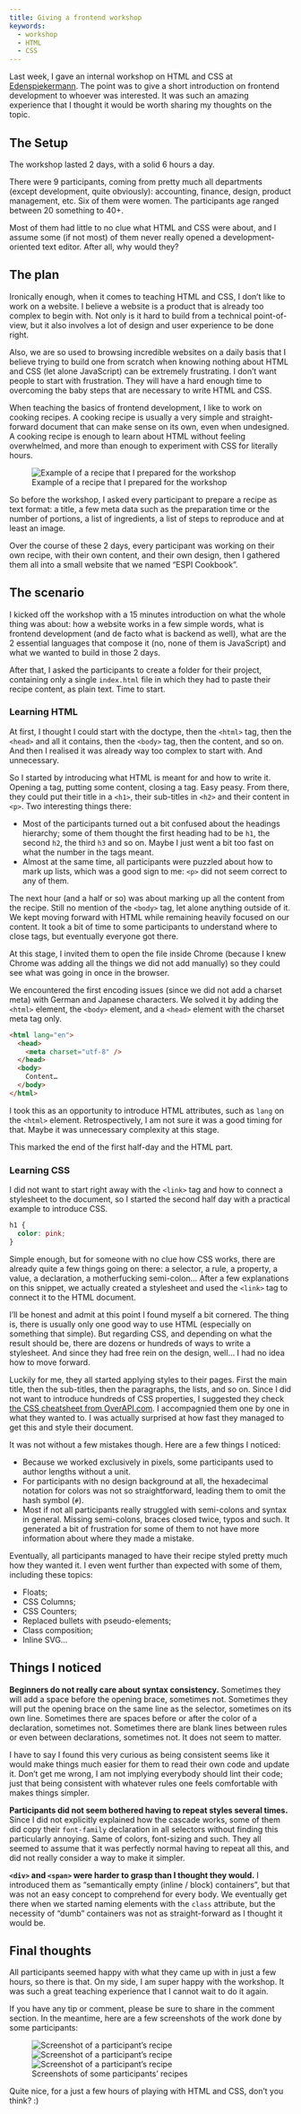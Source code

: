 ```yaml
---
title: Giving a frontend workshop
keywords:
  - workshop
  - HTML
  - CSS
---
```


Last week, I gave an internal workshop on HTML and CSS at [Edenspiekermann](https://edenspiekermann.com). The point was to give a short introduction on frontend development to whoever was interested. It was such an amazing experience that I thought it would be worth sharing my thoughts on the topic.

## The Setup

The workshop lasted 2 days, with a solid 6 hours a day.

There were 9 participants, coming from pretty much all departments (except development, quite obviously): accounting, finance, design, product management, etc. Six of them were women. The participants age ranged between 20 something to 40+.

Most of them had little to no clue what HTML and CSS were about, and I assume some (if not most) of them never really opened a development-oriented text editor. After all, why would they?

## The plan

Ironically enough, when it comes to teaching HTML and CSS, I don’t like to work on a website. I believe a website is a product that is already too complex to begin with. Not only is it hard to build from a technical point-of-view, but it also involves a lot of design and user experience to be done right.

Also, we are so used to browsing incredible websites on a daily basis that I believe trying to build one from scratch when knowing nothing about HTML and CSS (let alone JavaScript) can be extremely frustrating. I don’t want people to start with frustration. They will have a hard enough time to overcoming the baby steps that are necessary to write HTML and CSS.

When teaching the basics of frontend development, I like to work on cooking recipes. A cooking recipe is usually a very simple and straight-forward document that can make sense on its own, even when undesigned. A cooking recipe is enough to learn about HTML without feeling overwhelmed, and more than enough to experiment with CSS for literally hours.

<figure class="figure">
  <img src="/assets/images/giving-a-frontend-workshop/recipe-example.png" alt="Example of a recipe that I prepared for the workshop" />
  <figcaption>Example of a recipe that I prepared for the workshop</figcaption>
</figure>

So before the workshop, I asked every participant to prepare a recipe as text format: a title, a few meta data such as the preparation time or the number of portions, a list of ingredients, a list of steps to reproduce and at least an image.

Over the course of these 2 days, every participant was working on their own recipe, with their own content, and their own design, then I gathered them all into a small website that we named “ESPI Cookbook”.

## The scenario

I kicked off the workshop with a 15 minutes introduction on what the whole thing was about: how a website works in a few simple words, what is frontend development (and de facto what is backend as well), what are the 2 essential languages that compose it (no, none of them is JavaScript) and what we wanted to build in those 2 days.

After that, I asked the participants to create a folder for their project, containing only a single `index.html` file in which they had to paste their recipe content, as plain text. Time to start.

### Learning HTML

At first, I thought I could start with the doctype, then the `<html>` tag, then the `<head>` and all it contains, then the `<body>` tag, then the content, and so on. And then I realised it was already way too complex to start with. And unnecessary.

So I started by introducing what HTML is meant for and how to write it. Opening a tag, putting some content, closing a tag. Easy peasy. From there, they could put their title in a `<h1>`, their sub-titles in `<h2>` and their content in `<p>`. Two interesting things there:

- Most of the participants turned out a bit confused about the headings hierarchy; some of them thought the first heading had to be `h1`, the second `h2`, the third `h3` and so on. Maybe I just went a bit too fast on what the number in the tags meant.
- Almost at the same time, all participants were puzzled about how to mark up lists, which was a good sign to me: `<p>` did not seem correct to any of them.

The next hour (and a half or so) was about marking up all the content from the recipe. Still no mention of the `<body>` tag, let alone anything outside of it. We kept moving forward with HTML while remaining heavily focused on our content. It took a bit of time to some participants to understand where to close tags, but eventually everyone got there.

At this stage, I invited them to open the file inside Chrome (because I knew Chrome was adding all the things we did not add manually) so they could see what was going in once in the browser.

We encountered the first encoding issues (since we did not add a charset meta) with German and Japanese characters. We solved it by adding the `<html>` element, the `<body>` element, and a `<head>` element with the charset meta tag only.

```html
<html lang="en">
  <head>
    <meta charset="utf-8" />
  </head>
  <body>
    Content…
  </body>
</html>
```

I took this as an opportunity to introduce HTML attributes, such as `lang` on the `<html>` element. Retrospectively, I am not sure it was a good timing for that. Maybe it was unnecessary complexity at this stage.

This marked the end of the first half-day and the HTML part.

### Learning CSS

I did not want to start right away with the `<link>` tag and how to connect a stylesheet to the document, so I started the second half day with a practical example to introduce CSS.

```css
h1 {
  color: pink;
}
```

Simple enough, but for someone with no clue how CSS works, there are already quite a few things going on there: a selector, a rule, a property, a value, a declaration, a motherfucking semi-colon… After a few explanations on this snippet, we actually created a stylesheet and used the `<link>` tag to connect it to the HTML document.

I’ll be honest and admit at this point I found myself a bit cornered. The thing is, there is usually only one good way to use HTML (especially on something that simple). But regarding CSS, and depending on what the result should be, there are dozens or hundreds of ways to write a stylesheet. And since they had free rein on the design, well… I had no idea how to move forward.

Luckily for me, they all started applying styles to their pages. First the main title, then the sub-titles, then the paragraphs, the lists, and so on. Since I did not want to introduce hundreds of CSS properties, I suggested they check [the CSS cheatsheet from OverAPI.com](http://overapi.com/css). I accompagnied them one by one in what they wanted to. I was actually surprised at how fast they managed to get this and style their document.

It was not without a few mistakes though. Here are a few things I noticed:

- Because we worked exclusively in pixels, some participants used to author lengths without a unit.
- For participants with no design background at all, the hexadecimal notation for colors was not so straightforward, leading them to omit the hash symbol (`#`).
- Most if not all participants really struggled with semi-colons and syntax in general. Missing semi-colons, braces closed twice, typos and such. It generated a bit of frustration for some of them to not have more information about where they made a mistake.

Eventually, all participants managed to have their recipe styled pretty much how they wanted it. I even went further than expected with some of them, including these topics:

- Floats;
- CSS Columns;
- CSS Counters;
- Replaced bullets with pseudo-elements;
- Class composition;
- Inline SVG…

## Things I noticed

**Beginners do not really care about syntax consistency.** Sometimes they will add a space before the opening brace, sometimes not. Sometimes they will put the opening brace on the same line as the selector, sometimes on its own line. Sometimes there are spaces before or after the color of a declaration, sometimes not. Sometimes there are blank lines between rules or even between declarations, sometimes not. It does not seem to matter.

I have to say I found this very curious as being consistent seems like it would make things much easier for them to read their own code and update it. Don’t get me wrong, I am not implying everybody should lint their code; just that being consistent with whatever rules one feels comfortable with makes things simpler.

**Participants did not seem bothered having to repeat styles several times.** Since I did not explicitly explained how the cascade works, some of them did copy their `font-family` declaration in all selectors without finding this particularly annoying. Same of colors, font-sizing and such. They all seemed to assume that it was perfectly normal having to repeat all this, and did not really consider a way to make it simpler.

**`<div>` and `<span>` were harder to grasp than I thought they would.** I introduced them as “semantically empty (inline / block) containers”, but that was not an easy concept to comprehend for every body. We eventually get there when we started naming elements with the `class` attribute, but the necessity of “dumb” containers was not as straight-forward as I thought it would be.

## Final thoughts

All participants seemed happy with what they came up with in just a few hours, so there is that. On my side, I am super happy with the workshop. It was such a great teaching experience that I cannot wait to do it again.

If you have any tip or comment, please be sure to share in the comment section. In the meantime, here are a few screenshots of the work done by some participants:

<figure class="figure">
  <img src="/assets/images/giving-a-frontend-workshop/recipe-1.png" alt="Screenshot of a participant’s recipe" />

  <img src="/assets/images/giving-a-frontend-workshop/recipe-2.png" alt="Screenshot of a participant’s recipe" />

  <img src="/assets/images/giving-a-frontend-workshop/recipe-3.png" alt="Screenshot of a participant’s recipe" />

  <figcaption>Screenshots of some participants’ recipes</figcaption>
</figure>

Quite nice, for a just a few hours of playing with HTML and CSS, don’t you think? :)
